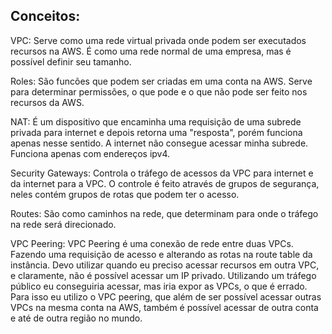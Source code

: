 ## Conceitos:

VPC: Serve como uma rede virtual privada onde podem ser executados recursos na AWS. É como uma rede normal de uma empresa, mas é possível definir seu tamanho.

Roles: São funcões que podem ser criadas em uma conta na AWS. Serve para determinar permissões, o que pode e o que não pode ser feito nos recursos da AWS.

NAT: É um dispositivo que encaminha uma requisição de uma subrede privada para internet e depois retorna uma "resposta", porém funciona apenas nesse sentido. A internet não consegue acessar minha subrede. Funciona apenas com endereços ipv4.

Security Gateways: Controla o tráfego de acessos da VPC para internet e da internet para a VPC. O controle é feito através de grupos de segurança, neles contém grupos de rotas que podem ter o acesso.

Routes: São como caminhos na rede, que determinam para onde o tráfego na rede será direcionado.


VPC Peering: VPC Peering é uma conexão de rede entre duas VPCs. Fazendo uma requisição de acesso e alterando as rotas na route table da instância. Devo utilizar quando eu preciso acessar recursos em outra VPC, e claramente, não é possível acessar um IP privado. Utilizando um tráfego público eu conseguiria acessar, mas iria expor as VPCs, o que é errado. Para isso eu utilizo o VPC peering, que além de ser possível acessar outras VPCs na mesma conta na AWS, também é possível acessar de outra conta e até de outra região no mundo.
